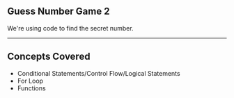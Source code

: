## Guess Number Game 2

We're using code to find the secret number.

-------

## Concepts Covered

- Conditional Statements/Control Flow/Logical Statements
- For Loop
- Functions
